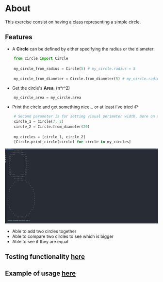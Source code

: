# About 
This exercise consist on having a [class](https://github.com/Valeriopo6969/Python_Learning/blob/main/Circle/circle.py) representing a simple circle.

## Features
 * A <b>Circle</b> can be defined by either specifying the radius or the diameter:
```python
    from circle import Circle

    my_circle_from_radius = Circle(5) # my_circle.radius = 5
 
    my_circle_from_diameter = Circle.from_diameter(5) # my_circle.radius = 2.5
```
 * Get the circle's <b>Area</b>. (π*r^2)
```python
    my_circle_area = my_circle.area
```
 * Print the circle and get something nice... or at least i've tried :P 
  ```python
      # Second parameter is for setting visual perimeter width, more on the actual script
      circle_1 = Circle(7, 2)
      circle_2 = Circle.from_diameter(20)
      
      my_circles = [circle_1, circle_2]
      [Circle.print_circle(circle) for circle in my_circles]
```
<img src="print_example.jpg">

 * Able to add two circles together
 * Able to compare two circles to see which is bigger
 * Able to see if they are equal

## <b>Testing functionality [here](https://github.com/Valeriopo6969/Python_Learning/blob/main/Circle/circle_test.py)</b>
## <b>Example of usage [here](https://github.com/Valeriopo6969/Python_Learning/blob/main/Circle/example.py)</b>
